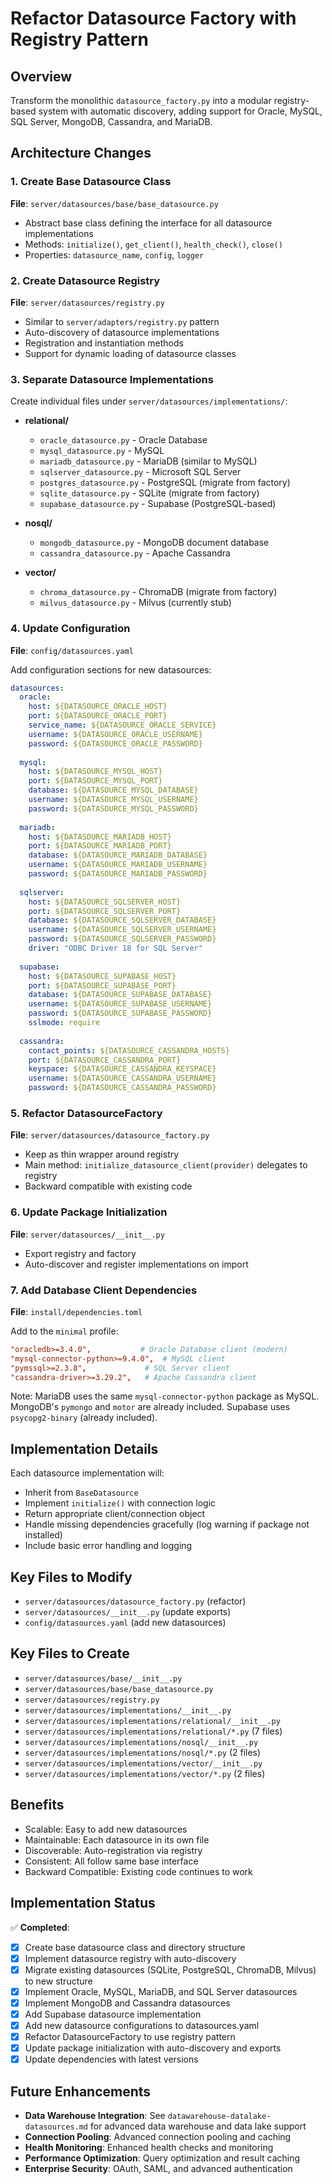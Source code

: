 # Refactor Datasource Factory with Registry Pattern

## Overview

Transform the monolithic `datasource_factory.py` into a modular registry-based system with automatic discovery, adding support for Oracle, MySQL, SQL Server, MongoDB, Cassandra, and MariaDB.

## Architecture Changes

### 1. Create Base Datasource Class

**File**: `server/datasources/base/base_datasource.py`

- Abstract base class defining the interface for all datasource implementations
- Methods: `initialize()`, `get_client()`, `health_check()`, `close()`
- Properties: `datasource_name`, `config`, `logger`

### 2. Create Datasource Registry

**File**: `server/datasources/registry.py`

- Similar to `server/adapters/registry.py` pattern
- Auto-discovery of datasource implementations
- Registration and instantiation methods
- Support for dynamic loading of datasource classes

### 3. Separate Datasource Implementations

Create individual files under `server/datasources/implementations/`:

- **relational/**
  - `oracle_datasource.py` - Oracle Database
  - `mysql_datasource.py` - MySQL
  - `mariadb_datasource.py` - MariaDB (similar to MySQL)
  - `sqlserver_datasource.py` - Microsoft SQL Server
  - `postgres_datasource.py` - PostgreSQL (migrate from factory)
  - `sqlite_datasource.py` - SQLite (migrate from factory)
  - `supabase_datasource.py` - Supabase (PostgreSQL-based)

- **nosql/**
  - `mongodb_datasource.py` - MongoDB document database
  - `cassandra_datasource.py` - Apache Cassandra

- **vector/**
  - `chroma_datasource.py` - ChromaDB (migrate from factory)
  - `milvus_datasource.py` - Milvus (currently stub)

### 4. Update Configuration

**File**: `config/datasources.yaml`

Add configuration sections for new datasources:

```yaml
datasources:
  oracle:
    host: ${DATASOURCE_ORACLE_HOST}
    port: ${DATASOURCE_ORACLE_PORT}
    service_name: ${DATASOURCE_ORACLE_SERVICE}
    username: ${DATASOURCE_ORACLE_USERNAME}
    password: ${DATASOURCE_ORACLE_PASSWORD}
  
  mysql:
    host: ${DATASOURCE_MYSQL_HOST}
    port: ${DATASOURCE_MYSQL_PORT}
    database: ${DATASOURCE_MYSQL_DATABASE}
    username: ${DATASOURCE_MYSQL_USERNAME}
    password: ${DATASOURCE_MYSQL_PASSWORD}
  
  mariadb:
    host: ${DATASOURCE_MARIADB_HOST}
    port: ${DATASOURCE_MARIADB_PORT}
    database: ${DATASOURCE_MARIADB_DATABASE}
    username: ${DATASOURCE_MARIADB_USERNAME}
    password: ${DATASOURCE_MARIADB_PASSWORD}
  
  sqlserver:
    host: ${DATASOURCE_SQLSERVER_HOST}
    port: ${DATASOURCE_SQLSERVER_PORT}
    database: ${DATASOURCE_SQLSERVER_DATABASE}
    username: ${DATASOURCE_SQLSERVER_USERNAME}
    password: ${DATASOURCE_SQLSERVER_PASSWORD}
    driver: "ODBC Driver 18 for SQL Server"
  
  supabase:
    host: ${DATASOURCE_SUPABASE_HOST}
    port: ${DATASOURCE_SUPABASE_PORT}
    database: ${DATASOURCE_SUPABASE_DATABASE}
    username: ${DATASOURCE_SUPABASE_USERNAME}
    password: ${DATASOURCE_SUPABASE_PASSWORD}
    sslmode: require
  
  cassandra:
    contact_points: ${DATASOURCE_CASSANDRA_HOSTS}
    port: ${DATASOURCE_CASSANDRA_PORT}
    keyspace: ${DATASOURCE_CASSANDRA_KEYSPACE}
    username: ${DATASOURCE_CASSANDRA_USERNAME}
    password: ${DATASOURCE_CASSANDRA_PASSWORD}
```

### 5. Refactor DatasourceFactory

**File**: `server/datasources/datasource_factory.py`

- Keep as thin wrapper around registry
- Main method: `initialize_datasource_client(provider)` delegates to registry
- Backward compatible with existing code

### 6. Update Package Initialization

**File**: `server/datasources/__init__.py`

- Export registry and factory
- Auto-discover and register implementations on import

### 7. Add Database Client Dependencies

**File**: `install/dependencies.toml`

Add to the `minimal` profile:

```toml
"oracledb>=3.4.0",           # Oracle Database client (modern)
"mysql-connector-python>=9.4.0",  # MySQL client
"pymssql>=2.3.8",             # SQL Server client
"cassandra-driver>=3.29.2",   # Apache Cassandra client
```

Note: MariaDB uses the same `mysql-connector-python` package as MySQL. MongoDB's `pymongo` and `motor` are already included. Supabase uses `psycopg2-binary` (already included).

## Implementation Details

Each datasource implementation will:

- Inherit from `BaseDatasource`
- Implement `initialize()` with connection logic
- Return appropriate client/connection object
- Handle missing dependencies gracefully (log warning if package not installed)
- Include basic error handling and logging

## Key Files to Modify

- `server/datasources/datasource_factory.py` (refactor)
- `server/datasources/__init__.py` (update exports)
- `config/datasources.yaml` (add new datasources)

## Key Files to Create

- `server/datasources/base/__init__.py`
- `server/datasources/base/base_datasource.py`
- `server/datasources/registry.py`
- `server/datasources/implementations/__init__.py`
- `server/datasources/implementations/relational/__init__.py`
- `server/datasources/implementations/relational/*.py` (7 files)
- `server/datasources/implementations/nosql/__init__.py`
- `server/datasources/implementations/nosql/*.py` (2 files)
- `server/datasources/implementations/vector/__init__.py`
- `server/datasources/implementations/vector/*.py` (2 files)

## Benefits

- Scalable: Easy to add new datasources
- Maintainable: Each datasource in its own file
- Discoverable: Auto-registration via registry
- Consistent: All follow same base interface
- Backward Compatible: Existing code continues to work

## Implementation Status

✅ **Completed**:
- [x] Create base datasource class and directory structure
- [x] Implement datasource registry with auto-discovery
- [x] Migrate existing datasources (SQLite, PostgreSQL, ChromaDB, Milvus) to new structure
- [x] Implement Oracle, MySQL, MariaDB, and SQL Server datasources
- [x] Implement MongoDB and Cassandra datasources
- [x] Add Supabase datasource implementation
- [x] Add new datasource configurations to datasources.yaml
- [x] Refactor DatasourceFactory to use registry pattern
- [x] Update package initialization with auto-discovery and exports
- [x] Update dependencies with latest versions

## Future Enhancements

- **Data Warehouse Integration**: See `datawarehouse-datalake-datasources.md` for advanced data warehouse and data lake support
- **Connection Pooling**: Advanced connection pooling and caching
- **Health Monitoring**: Enhanced health checks and monitoring
- **Performance Optimization**: Query optimization and result caching
- **Enterprise Security**: OAuth, SAML, and advanced authentication

